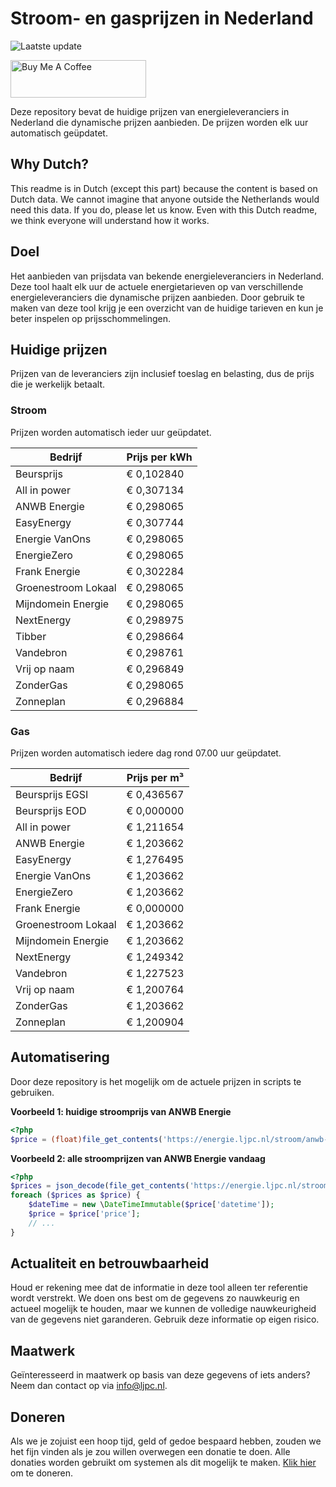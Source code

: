 # Stroom- en gasprijzen in Nederland

![Laatste update](https://img.shields.io/badge/laatste%20update-2023--11--29%2006%3A00%20CET-brightgreen)

<a href="https://www.buymeacoffee.com/Lars-" target="_blank"><img src="https://cdn.buymeacoffee.com/buttons/v2/default-orange.png" alt="Buy Me A Coffee" height="60" style="height: 60px !important;width: 217px !important;" ></a>

Deze repository bevat de huidige prijzen van energieleveranciers in Nederland die dynamische prijzen aanbieden. De prijzen worden elk uur automatisch geüpdatet.

## Why Dutch?

This readme is in Dutch (except this part) because the content is based on Dutch data. We cannot imagine that anyone outside the Netherlands would need this data. If you do, please let us know. Even with this Dutch readme, we think
everyone will understand how it works.

## Doel

Het aanbieden van prijsdata van bekende energieleveranciers in Nederland. Deze tool haalt elk uur de actuele energietarieven op van verschillende energieleveranciers die dynamische prijzen aanbieden. Door gebruik te maken van deze tool
krijg je een overzicht van de huidige tarieven en kun je beter inspelen op prijsschommelingen.

## Huidige prijzen

Prijzen van de leveranciers zijn inclusief toeslag en belasting, dus de prijs die je werkelijk betaalt.

### Stroom

Prijzen worden automatisch ieder uur geüpdatet.

 Bedrijf | Prijs per kWh 
---------|---------------
Beursprijs | € 0,102840
All in power | € 0,307134
ANWB Energie | € 0,298065
EasyEnergy | € 0,307744
Energie VanOns | € 0,298065
EnergieZero | € 0,298065
Frank Energie | € 0,302284
Groenestroom Lokaal | € 0,298065
Mijndomein Energie | € 0,298065
NextEnergy | € 0,298975
Tibber | € 0,298664
Vandebron | € 0,298761
Vrij op naam | € 0,296849
ZonderGas | € 0,298065
Zonneplan | € 0,296884


### Gas

Prijzen worden automatisch iedere dag rond 07.00 uur geüpdatet.

 Bedrijf | Prijs per m³ 
---------|--------------
Beursprijs EGSI | € 0,436567
Beursprijs EOD | € 0,000000
All in power | € 1,211654
ANWB Energie | € 1,203662
EasyEnergy | € 1,276495
Energie VanOns | € 1,203662
EnergieZero | € 1,203662
Frank Energie | € 0,000000
Groenestroom Lokaal | € 1,203662
Mijndomein Energie | € 1,203662
NextEnergy | € 1,249342
Vandebron | € 1,227523
Vrij op naam | € 1,200764
ZonderGas | € 1,203662
Zonneplan | € 1,200904


## Automatisering

Door deze repository is het mogelijk om de actuele prijzen in scripts te gebruiken.

**Voorbeeld 1: huidige stroomprijs van ANWB Energie**

```php
<?php
$price = (float)file_get_contents('https://energie.ljpc.nl/stroom/anwb-energie-nu.txt');

```

**Voorbeeld 2: alle stroomprijzen van ANWB Energie vandaag**

```php
<?php
$prices = json_decode(file_get_contents('https://energie.ljpc.nl/stroom/all-in-power-vandaag.json'),true);
foreach ($prices as $price) {
    $dateTime = new \DateTimeImmutable($price['datetime']);
    $price = $price['price'];
    // ...
}
```

## Actualiteit en betrouwbaarheid

Houd er rekening mee dat de informatie in deze tool alleen ter referentie wordt verstrekt. We doen ons best om de gegevens zo nauwkeurig en actueel mogelijk te houden, maar we kunnen de volledige nauwkeurigheid van de gegevens niet
garanderen. Gebruik deze informatie op eigen risico.

## Maatwerk

Geïnteresseerd in maatwerk op basis van deze gegevens of iets anders? Neem dan contact op
via [info@ljpc.nl](mailto:info@ljpc.nl?subject=Energie%20prijzen).

## Doneren

Als we je zojuist een hoop tijd, geld of gedoe bespaard hebben, zouden we het fijn vinden als je zou willen overwegen een
donatie te doen. Alle donaties worden gebruikt om systemen als dit mogelijk te
maken. [Klik hier](https://www.buymeacoffee.com/Lars-) om te doneren.
